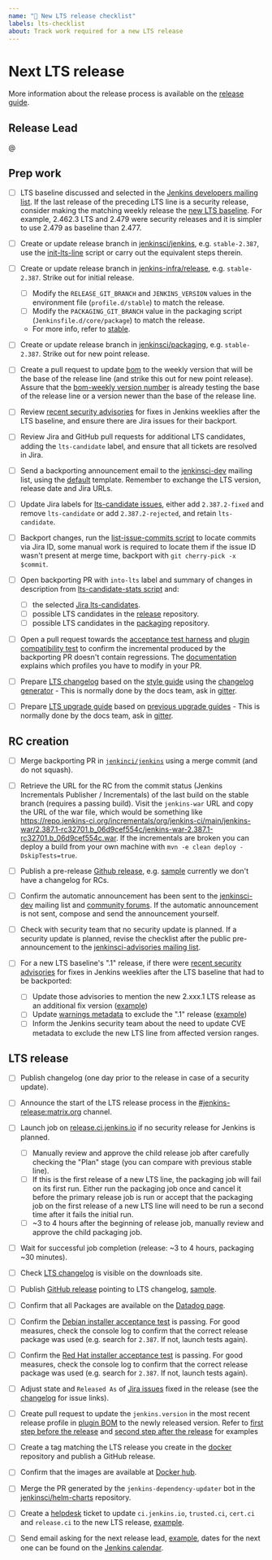 ```yaml
---
name: "🚤 New LTS release checklist"
labels: lts-checklist
about: Track work required for a new LTS release
---
```


# Next LTS release

More information about the release process is available on the [release guide](https://github.com/jenkins-infra/release/blob/master/docs/releases.md).

## Release Lead

<!--
The release lead is the person who makes sure that all steps are completed
Not necessarily the person doing all the work

This role should rotate between LTS releases
-->

@<github-username of release lead>

## Prep work

- [ ] LTS baseline discussed and selected in the [Jenkins developers mailing list](https://groups.google.com/g/jenkinsci-dev).
    If the last release of the preceding LTS line is a security release, consider making the matching weekly release the [new LTS baseline](https://groups.google.com/g/jenkinsci-dev/c/ca7Lp0x6Kqs/m/QwHj66hZAgAJ).
    For example, 2.462.3 LTS and 2.479 were security releases and it is simpler to use 2.479 as baseline than 2.477.

- [ ] Create or update release branch in [jenkinsci/jenkins](https://github.com/jenkinsci/jenkins), e.g. `stable-2.387`, use the [init-lts-line](https://github.com/jenkins-infra/release/blob/master/tools/init-lts-line) script or carry out the equivalent steps therein.

- [ ] Create or update release branch in [jenkins-infra/release](https://github.com/jenkins-infra/release), e.g. `stable-2.387`. Strike out for initial release.
  - [ ] Modify the `RELEASE_GIT_BRANCH` and `JENKINS_VERSION` values in the environment file (`profile.d/stable`) to match the release.
  - [ ] Modify the `PACKAGING_GIT_BRANCH` value in the packaging script (`Jenkinsfile.d/core/package`) to match the release.
  - For more info, refer to [stable](https://github.com/jenkins-infra/release#stable).

- [ ] Create or update release branch in [jenkinsci/packaging](https://github.com/jenkinsci/packaging), e.g. `stable-2.387`. Strike out for new point release.

- [ ] Create a pull request to update [bom](https://github.com/jenkinsci/bom) to the weekly version that will be the base of the release line (and strike this out for new point release).
      Assure that the [bom-weekly version number](https://github.com/jenkinsci/bom/blob/master/sample-plugin/pom.xml#L17) is already testing the base of the release line or a version newer than the base of the release line.

- [ ] Review [recent security advisories](https://www.jenkins.io/security/advisories/) for fixes in Jenkins weeklies after the LTS baseline, and ensure there are Jira issues for their backport.

- [ ] Review Jira and GitHub pull requests for additional LTS candidates, adding the `lts-candidate` label, and ensure that all tickets are resolved in Jira.

- [ ] Send a backporting announcement email to the [jenkinsci-dev](https://groups.google.com/g/jenkinsci-dev) mailing list, using the [default](https://groups.google.com/g/jenkinsci-dev/c/sZY2WXoWLWM) template.
Remember to exchange the LTS version, release date and Jira URLs.

- [ ] Update Jira labels for [lts-candidate issues](https://issues.jenkins.io/issues/?filter=12146), either add `2.387.2-fixed` and remove `lts-candidate` or add `2.387.2-rejected`, and retain `lts-candidate`.

- [ ] Backport changes, run the [list-issue-commits script](https://github.com/jenkins-infra/release/blob/master/tools/list-issue-commits.sh) to locate commits via Jira ID, some manual work is required to locate them if the issue ID wasn't present at merge time, backport with `git cherry-pick -x $commit`.

- [ ] Open backporting PR with `into-lts` label and summary of changes in description from [lts-candidate-stats script](https://github.com/jenkins-infra/release/blob/master/tools/lts-candidate-stats) and:
  - [ ] the selected [Jira lts-candidates](https://issues.jenkins-ci.org/issues/?filter=12146).
  - [ ] possible LTS candidates in the [release](https://github.com/jenkins-infra/release/issues?q=is%3Aclosed+label%3Alts-candidate+) repository.
  - [ ] possible LTS candidates in the [packaging](https://github.com/jenkinsci/packaging/issues?q=is%3Aclosed+label%3Alts-candidate) repository.

- [ ] Open a pull request towards the [acceptance test harness](https://github.com/jenkinsci/acceptance-test-harness) and [plugin compatibility test](https://github.com/jenkinsci/bom) to confirm the incremental produced by the backporting PR doesn't contain regressions.
The [documentation](https://github.com/jenkins-infra/release/blob/master/docs/releases.md#review-tests) explains which profiles you have to modify in your PR.

- [ ] Prepare [LTS changelog](https://www.jenkins.io/changelog-stable/) based on the [style guide](https://github.com/jenkins-infra/jenkins.io/blob/master/content/_data/changelogs/_STYLEGUIDE.adoc) using the [changelog generator](https://github.com/jenkinsci/core-changelog-generator/blob/master/README.md) - This is normally done by the docs team, ask in [gitter](https://app.gitter.im/#/room/#jenkins/docs:matrix.org).

- [ ] Prepare [LTS upgrade guide](https://www.jenkins.io/doc/upgrade-guide/) based on [previous upgrade guides](https://github.com/jenkins-infra/jenkins.io/tree/master/content/_data/upgrades)  - This is normally done by the docs team, ask in [gitter](https://app.gitter.im/#/room/#jenkins/docs:matrix.org).

## RC creation

- [ ] Merge backporting PR in [`jenkinci/jenkins`](https://github.com/jenkinsci/jenkins) using a merge commit (and do not squash).

- [ ] Retrieve the URL for the RC from the commit status (Jenkins Incrementals Publisher / Incrementals) of the last build on the stable branch (requires a passing build). Visit the `jenkins-war` URL and copy the URL of the war file, which would be something like https://repo.jenkins-ci.org/incrementals/org/jenkins-ci/main/jenkins-war/2.387.1-rc32701.b_06d9cef554c/jenkins-war-2.387.1-rc32701.b_06d9cef554c.war. If the incrementals are broken you can deploy a build from your own machine with `mvn -e clean deploy -DskipTests=true`.

- [ ] Publish a pre-release [Github release](https://github.com/jenkinsci/jenkins/releases), e.g. [sample](https://github.com/jenkinsci/jenkins/releases/tag/jenkins-2.387.1-rc) currently we don't have a changelog for RCs.

- [ ] Confirm the automatic announcement has been sent to the [jenkinsci-dev](https://groups.google.com/g/jenkinsci-dev) mailing list and [community forums](https://community.jenkins.io/c/blog/23). If the automatic announcement is not sent, compose and send the announcement yourself.

- [ ] Check with security team that no security update is planned.  If a security update is planned, revise the checklist after the public pre-announcement to the [jenkinsci-advisories mailing list](https://groups.google.com/g/jenkinsci-advisories).

- [ ] For a new LTS baseline's ".1" release, if there were [recent security advisories](https://www.jenkins.io/security/advisories/) for fixes in Jenkins weeklies after the LTS baseline that had to be backported:
  - [ ] Update those advisories to mention the new 2.xxx.1 LTS release as an additional fix version ([example](https://github.com/jenkins-infra/jenkins.io/pull/7036))
  - [ ] Update [warnings metadata](https://github.com/jenkins-infra/update-center2/blob/master/resources/warnings.json) to exclude the ".1" release ([example](https://github.com/jenkins-infra/update-center2/pull/761))
  - [ ] Inform the Jenkins security team about the need to update CVE metadata to exclude the new LTS line from affected version ranges.

## LTS release

- [ ] Publish changelog (one day prior to the release in case of a security update).

- [ ] Announce the start of the LTS release process in the [#jenkins-release:matrix.org](https://matrix.to/#/#jenkins-release:matrix.org) channel.
- [ ] Launch job on [release.ci.jenkins.io](https://release.ci.jenkins.io/job/core/job/stable/job/release/) if no security release for Jenkins is planned.
  - [ ] Manually review and approve the child release job after carefully checking the "Plan" stage (you can compare with previous stable line).
  - [ ] If this is the first release of a new LTS line, the packaging job will fail on its first run.  Either run the packaging job once and cancel it before the primary release job is run or accept that the packaging job on the first release of a new LTS line will need to be run a second time after it fails the initial run.
  - [ ] ~3 to 4 hours after the beginning of release job, manually review and approve the child packaging job.
- [ ] Wait for successful job completion (release: ~3 to 4 hours, packaging ~30 minutes).

- [ ] Check [LTS changelog](https://www.jenkins.io/changelog-stable/) is visible on the downloads site.

- [ ] Publish [GitHub release](https://github.com/jenkinsci/jenkins/releases) pointing to LTS changelog, [sample](https://github.com/jenkinsci/jenkins/releases/tag/jenkins-2.387.1).

- [ ] Confirm that all Packages are available on the [Datadog page](https://p.datadoghq.com/sb/0Igb9a-e6849e5e019250ef5aaea3589297fe8b).

- [ ] Confirm the [Debian installer acceptance test](https://ci.jenkins.io/job/Infra/job/acceptance-tests/job/install-lts-debian-package/) is passing.
  For good measures, check the console log to confirm that the correct release package was used (e.g. search for `2.387`. If not, launch tests again).

- [ ] Confirm the [Red Hat installer acceptance test](https://ci.jenkins.io/job/Infra/job/acceptance-tests/job/install-lts-redhat-rpm/) is passing.
  For good measures, check the console log to confirm that the correct release package was used (e.g. search for `2.387`. If not, launch tests again).

- [ ] Adjust state and `Released As` of [Jira issues](https://issues.jenkins.io/) fixed in the release (see the [changelog](https://www.jenkins.io/changelog-stable) for issue links).

- [ ] Create pull request to update the `jenkins.version` in the most recent release profile in [plugin BOM](https://github.com/jenkinsci/bom) to the newly released version.
  Refer to [first step before the release](https://github.com/jenkinsci/bom/pull/3374) and [second step after the release](https://github.com/jenkinsci/bom/pull/3447) for examples

- [ ] Create a tag matching the LTS release you create in the [docker](https://github.com/jenkinsci/docker/) repository and publish a GitHub release.

- [ ] Confirm that the images are available at [Docker hub](https://hub.docker.com/r/jenkins/jenkins/tags).

- [ ] Merge the PR generated by the `jenkins-dependency-updater` bot in the [jenkinsci/helm-charts](https://github.com/jenkinsci/helm-charts) repository.

- [ ] Create a [helpdesk](https://github.com/jenkins-infra/helpdesk/issues) ticket to update `ci.jenkins.io`, `trusted.ci`, `cert.ci` and `release.ci` to the new LTS release, [example](https://github.com/jenkins-infra/helpdesk/issues/3561).

- [ ] Send email asking for the next release lead, [example](https://groups.google.com/g/jenkinsci-dev/c/FrUnLUXdArg/m/BfXf5INlBwAJ), dates for the next one can be found on the [Jenkins calendar](https://www.jenkins.io/events/).
